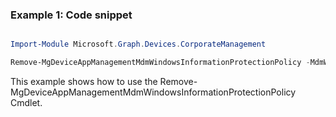### Example 1: Code snippet

```powershell

Import-Module Microsoft.Graph.Devices.CorporateManagement

Remove-MgDeviceAppManagementMdmWindowsInformationProtectionPolicy -MdmWindowsInformationProtectionPolicyId $mdmWindowsInformationProtectionPolicyId

```
This example shows how to use the Remove-MgDeviceAppManagementMdmWindowsInformationProtectionPolicy Cmdlet.

